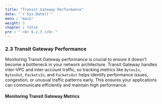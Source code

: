 ```yaml
---
title: "Transit Gateway Performance"
date: "`r Sys.Date()`"
menu : "main"
weight: 3
chapter : false
pre : " <b> 6.2.3 </b> "
---
```


### 2.3 Transit Gateway Performance

Monitoring Transit Gateway performance is crucial to ensure it doesn't become a bottleneck in your network architecture. Transit Gateway handles inter-VPC and inter-account traffic, so tracking metrics like `BytesIn`, `BytesOut`, `PacketsIn`, and `PacketsOut` helps identify performance issues, congestion, or unusual traffic patterns early. This ensures your applications can communicate efficiently and maintain high performance.

#### Monitoring Transit Gateway Metrics
